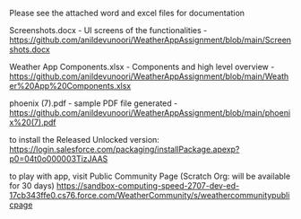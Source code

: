 Please see the attached word and excel files for documentation

Screenshots.docx - UI screens of the functionalities - https://github.com/anildevunoori/WeatherAppAssignment/blob/main/Screenshots.docx

Weather App Components.xlsx - Components and high level overview - https://github.com/anildevunoori/WeatherAppAssignment/blob/main/Weather%20App%20Components.xlsx

phoenix (7).pdf - sample PDF file generated - https://github.com/anildevunoori/WeatherAppAssignment/blob/main/phoenix%20(7).pdf

to install the Released Unlocked version: https://login.salesforce.com/packaging/installPackage.apexp?p0=04t0o000003TizJAAS

to play with app, visit Public Community Page (Scratch Org: will be available for 30 days)
https://sandbox-computing-speed-2707-dev-ed-17cb343ffe0.cs76.force.com/WeatherCommunity/s/weathercommunitypublicpage

